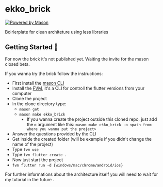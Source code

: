 # ekko_brick

[![Powered by Mason](https://img.shields.io/endpoint?url=https%3A%2F%2Ftinyurl.com%2Fmason-badge)](https://github.com/felangel/mason)

Boirlerplate for clean architeture using less libraries

## Getting Started 🚀

For now the brick it's not published yet. Waiting the invite for the mason closed beta.

If you wanna try the brick follow the instructions:

- First install the [mason CLI](https://pub.dev/packages/mason_cli)
- Install the [FVM](https://fvm.app/docs/getting_started/installation), it's a CLI for controll the flutter versions from your computer 
- Clone the project
- In the clone directory type:
  - `mason get`
  - `mason make ekko_brick`
    - If you wanna create the project outside this cloned repo, just add the `o` argument like this: `mason make ekko_brick -o <path from where you wanna put the project>`
- Answer the questions provided by the CLI
- Get inside the created folder (will be example if you didn't change the name of the project)
- Type `fvm use`
- Type `fvm flutter create .`
- Now just start the project
- `fvm flutter run -d {windows/mac/chrome/android/ios}`

For further informations about the architecture itself you will need to wait for my tutorial in the future .
